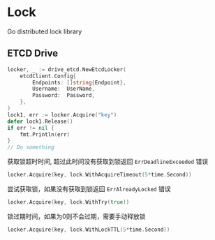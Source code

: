 # Lock

Go distributed lock library

## ETCD Drive

```go
locker, _ := drive_etcd.NewEtcdLocker(
    etcdClient.Config{
        Endpoints: []string{Endpoint},
        Username:  UserName,
        Password:  Password,
    },
)
lock1, err := locker.Acquire("key")
defer lock1.Release()
if err != nil {
    fmt.Println(err)
}
// Do something
```


获取锁超时时间, 超过此时间没有获取到锁返回 `ErrDeadlineExceeded` 错误
```go
locker.Acquire(key, lock.WithAcquireTimeout(5*time.Second))
```

尝试获取锁，如果没有获取到锁返回 `ErrAlreadyLocked` 错误
```go
locker.Acquire(key, lock.WithTry(true))
```

锁过期时间，如果为0则不会过期，需要手动释放锁
```go
locker.Acquire(key, lock.WithLockTTL(5*time.Second))
```
